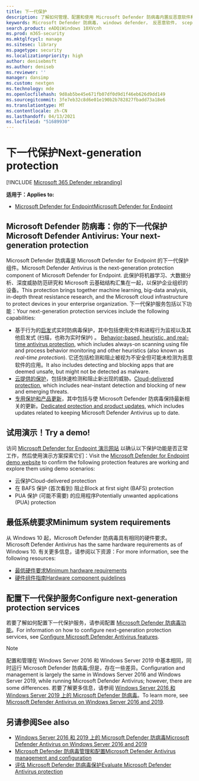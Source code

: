 ```yaml
---
title: 下一代保护
description: 了解如何管理、配置和使用 Microsoft Defender 防病毒内置反恶意软件和防病毒保护。
keywords: Microsoft Defender 防病毒， windows defender， 反恶意软件， scep， system center endpoint protection， system center configuration manager， 病毒， 恶意软件， 威胁， 检测， 保护， 安全
search.product: eADQiWindows 10XVcnh
ms.prod: m365-security
ms.mktglfcycl: manage
ms.sitesec: library
ms.pagetype: security
ms.localizationpriority: high
author: denisebmsft
ms.author: deniseb
ms.reviewer: ''
manager: dansimp
ms.custom: nextgen
ms.technology: mde
ms.openlocfilehash: 9d8ab5be45e671fb07df0d9d1f46eb626d9dd149
ms.sourcegitcommit: 3fe7eb32c8d6e01e190b2b782827fbadd73a18e6
ms.translationtype: MT
ms.contentlocale: zh-CN
ms.lasthandoff: 04/13/2021
ms.locfileid: "51689930"
---
```

# <a name="next-generation-protection"></a><span data-ttu-id="4b663-104">下一代保护</span><span class="sxs-lookup"><span data-stu-id="4b663-104">Next-generation protection</span></span>

[!INCLUDE [Microsoft 365 Defender rebranding](../../includes/microsoft-defender.md)]

<span data-ttu-id="4b663-105">**适用于：**</span><span class="sxs-lookup"><span data-stu-id="4b663-105">**Applies to:**</span></span>

- [<span data-ttu-id="4b663-106">Microsoft Defender for Endpoint</span><span class="sxs-lookup"><span data-stu-id="4b663-106">Microsoft Defender for Endpoint</span></span>](/microsoft-365/security/defender-endpoint/)

## <a name="microsoft-defender-antivirus-your-next-generation-protection"></a><span data-ttu-id="4b663-107">Microsoft Defender 防病毒：你的下一代保护</span><span class="sxs-lookup"><span data-stu-id="4b663-107">Microsoft Defender Antivirus: Your next-generation protection</span></span>

<span data-ttu-id="4b663-108">Microsoft Defender 防病毒是 Microsoft Defender for Endpoint 的下一代保护组件。</span><span class="sxs-lookup"><span data-stu-id="4b663-108">Microsoft Defender Antivirus is the next-generation protection component of Microsoft Defender for Endpoint.</span></span> <span data-ttu-id="4b663-109">此保护将机器学习、大数据分析、深度威胁防范研究和 Microsoft 云基础结构汇集在一起，以保护企业组织的设备。</span><span class="sxs-lookup"><span data-stu-id="4b663-109">This protection brings together machine learning, big-data analysis, in-depth threat resistance research, and the Microsoft cloud infrastructure to protect devices in your enterprise organization.</span></span> <span data-ttu-id="4b663-110">下一代保护服务包括以下功能：</span><span class="sxs-lookup"><span data-stu-id="4b663-110">Your next-generation protection services include the following capabilities:</span></span>

- <span data-ttu-id="4b663-111">基于行为的[启发](configure-protection-features-microsoft-defender-antivirus.md)式实时防病毒保护，其中包括使用文件和进程行为监视以及其他启发式 (扫描，也称为实时保护) 。 </span><span class="sxs-lookup"><span data-stu-id="4b663-111">[Behavior-based, heuristic, and real-time antivirus protection](configure-protection-features-microsoft-defender-antivirus.md), which includes always-on scanning using file and process behavior monitoring and other heuristics (also known as *real-time protection*).</span></span> <span data-ttu-id="4b663-112">它还包括检测和阻止被视为不安全但可能未检测为恶意软件的应用。</span><span class="sxs-lookup"><span data-stu-id="4b663-112">It also includes detecting and blocking apps that are deemed unsafe, but might not be detected as malware.</span></span>
- <span data-ttu-id="4b663-113">[云提供的保护](cloud-protection-microsoft-defender-antivirus.md)，包括快速检测和阻止新出现的威胁。</span><span class="sxs-lookup"><span data-stu-id="4b663-113">[Cloud-delivered protection](cloud-protection-microsoft-defender-antivirus.md), which includes near-instant detection and blocking of new and emerging threats.</span></span>
- <span data-ttu-id="4b663-114">[专用保护和产品更新](manage-updates-baselines-microsoft-defender-antivirus.md)，其中包括与使 Microsoft Defender 防病毒保持最新相关的更新。</span><span class="sxs-lookup"><span data-stu-id="4b663-114">[Dedicated protection and product updates](manage-updates-baselines-microsoft-defender-antivirus.md), which includes updates related to keeping Microsoft Defender Antivirus up to date.</span></span>

## <a name="try-a-demo"></a><span data-ttu-id="4b663-115">试用演示！</span><span class="sxs-lookup"><span data-stu-id="4b663-115">Try a demo!</span></span>

<span data-ttu-id="4b663-116">访问 [Microsoft Defender for Endpoint 演示网站](https://demo.wd.microsoft.com?ocid=cx-wddocs-testground) 以确认以下保护功能是否正常工作，然后使用演示方案探索它们：</span><span class="sxs-lookup"><span data-stu-id="4b663-116">Visit the [Microsoft Defender for Endpoint demo website](https://demo.wd.microsoft.com?ocid=cx-wddocs-testground) to confirm the following protection features are working and explore them using demo scenarios:</span></span>
- <span data-ttu-id="4b663-117">云保护</span><span class="sxs-lookup"><span data-stu-id="4b663-117">Cloud-delivered protection</span></span>
- <span data-ttu-id="4b663-118">在 BAFS 保护 (首次看到) 阻止</span><span class="sxs-lookup"><span data-stu-id="4b663-118">Block at first sight (BAFS) protection</span></span>
- <span data-ttu-id="4b663-119">PUA 保护 (可能不需要) 的应用程序</span><span class="sxs-lookup"><span data-stu-id="4b663-119">Potentially unwanted applications (PUA) protection</span></span>

## <a name="minimum-system-requirements"></a><span data-ttu-id="4b663-120">最低系统要求</span><span class="sxs-lookup"><span data-stu-id="4b663-120">Minimum system requirements</span></span>

<span data-ttu-id="4b663-121">从 Windows 10 起，Microsoft Defender 防病毒具有相同的硬件要求。</span><span class="sxs-lookup"><span data-stu-id="4b663-121">Microsoft Defender Antivirus has the same hardware requirements as of Windows 10.</span></span> <span data-ttu-id="4b663-122">有关更多信息，请参阅以下资源：</span><span class="sxs-lookup"><span data-stu-id="4b663-122">For more information, see the following resources:</span></span>

- [<span data-ttu-id="4b663-123">最低硬件要求</span><span class="sxs-lookup"><span data-stu-id="4b663-123">Minimum hardware requirements</span></span>](/windows-hardware/design/minimum/minimum-hardware-requirements-overview)
- [<span data-ttu-id="4b663-124">硬件组件指南</span><span class="sxs-lookup"><span data-stu-id="4b663-124">Hardware component guidelines</span></span>](/windows-hardware/design/component-guidelines/components)

## <a name="configure-next-generation-protection-services"></a><span data-ttu-id="4b663-125">配置下一代保护服务</span><span class="sxs-lookup"><span data-stu-id="4b663-125">Configure next-generation protection services</span></span>

<span data-ttu-id="4b663-126">若要了解如何配置下一代保护服务，请参阅配置 [Microsoft Defender 防病毒功能](configure-microsoft-defender-antivirus-features.md)。</span><span class="sxs-lookup"><span data-stu-id="4b663-126">For information on how to configure next-generation protection services, see [Configure Microsoft Defender Antivirus features](configure-microsoft-defender-antivirus-features.md).</span></span>

> [!Note]  
> <span data-ttu-id="4b663-127">配置和管理在 Windows Server 2016 和 Windows Server 2019 中基本相同，同时运行 Microsoft Defender 防病毒;但是，存在一些差异。</span><span class="sxs-lookup"><span data-stu-id="4b663-127">Configuration and management is largely the same in Windows Server 2016 and Windows Server 2019, while running Microsoft Defender Antivirus; however, there are some differences.</span></span> <span data-ttu-id="4b663-128">若要了解更多信息，请参阅 [Windows Server 2016 和 Windows Server 2019 上的 Microsoft Defender 防病毒](microsoft-defender-antivirus-on-windows-server.md)。</span><span class="sxs-lookup"><span data-stu-id="4b663-128">To learn more, see [Microsoft Defender Antivirus on Windows Server 2016 and 2019](microsoft-defender-antivirus-on-windows-server.md).</span></span>

## <a name="see-also"></a><span data-ttu-id="4b663-129">另请参阅</span><span class="sxs-lookup"><span data-stu-id="4b663-129">See also</span></span>

- [<span data-ttu-id="4b663-130">Windows Server 2016 和 2019 上的 Microsoft Defender 防病毒</span><span class="sxs-lookup"><span data-stu-id="4b663-130">Microsoft Defender Antivirus on Windows Server 2016 and 2019</span></span>](microsoft-defender-antivirus-on-windows-server.md)
- [<span data-ttu-id="4b663-131">Microsoft Defender 防病毒管理和配置</span><span class="sxs-lookup"><span data-stu-id="4b663-131">Microsoft Defender Antivirus management and configuration</span></span>](configuration-management-reference-microsoft-defender-antivirus.md)
- [<span data-ttu-id="4b663-132">评估 Microsoft Defender 防病毒保护</span><span class="sxs-lookup"><span data-stu-id="4b663-132">Evaluate Microsoft Defender Antivirus protection</span></span>](evaluate-microsoft-defender-antivirus.md)
